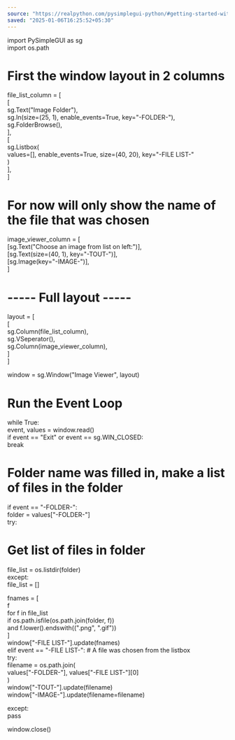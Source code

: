 ```yaml
---
source: "https://realpython.com/pysimplegui-python/#getting-started-with-pysimplegui"
saved: "2025-01-06T16:25:52+05:30"
---
```

 
import PySimpleGUI as sg  
import os.path  
  
# First the window layout in 2 columns  
  
file_list_column = [  
[  
sg.Text("Image Folder"),  
sg.In(size=(25, 1), enable_events=True, key="-FOLDER-"),  
sg.FolderBrowse(),  
],  
[  
sg.Listbox(  
values=[], enable_events=True, size=(40, 20), key="-FILE LIST-"  
)  
],  
]  
  
# For now will only show the name of the file that was chosen  
image_viewer_column = [  
[sg.Text("Choose an image from list on left:")],  
[sg.Text(size=(40, 1), key="-TOUT-")],  
[sg.Image(key="-IMAGE-")],  
]  
  
# ----- Full layout -----  
layout = [  
[  
sg.Column(file_list_column),  
sg.VSeperator(),  
sg.Column(image_viewer_column),  
]  
]  
  
window = sg.Window("Image Viewer", layout)  
  
# Run the Event Loop  
while True:  
event, values = window.read()  
if event == "Exit" or event == sg.WIN_CLOSED:  
break  
# Folder name was filled in, make a list of files in the folder  
if event == "-FOLDER-":  
folder = values["-FOLDER-"]  
try:  
# Get list of files in folder  
file_list = os.listdir(folder)  
except:  
file_list = []  
  
fnames = [  
f  
for f in file_list  
if os.path.isfile(os.path.join(folder, f))  
and f.lower().endswith((".png", ".gif"))  
]  
window["-FILE LIST-"].update(fnames)  
elif event == "-FILE LIST-": # A file was chosen from the listbox  
try:  
filename = os.path.join(  
values["-FOLDER-"], values["-FILE LIST-"][0]  
)  
window["-TOUT-"].update(filename)  
window["-IMAGE-"].update(filename=filename)  
  
except:  
pass  
  
window.close()